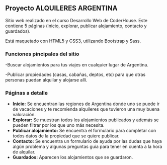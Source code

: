 
## Proyecto ALQUILERES ARGENTINA

Sitio web realizado en el curso Desarrollo Web de CoderHouse. 
Este contiene 5 páginas (inicio, explorar, publicar alojamiento, contacto y guardados).

Está maquetado con HTML5 y CSS3, utilizando Bootstrap y Sass.

### Funciones pincipales del sitio

-Buscar alojamientos para tus viajes en cualquier lugar de Argentina.

-Publicar propiedades (casas, cabañas, deptos, etc) para que otras personas puedan alquilar y alojarse allí.

### Páginas a detalle

- **Inicio:**  Se encuentran las regiones de Argentina donde uno se puede ir de vacaciones y te recomienda alquileres que tuvieron una muy buena valoración.
- **Explorar:** Se muestran todos los alojamientos publicados y además se pueden filtrar por los que uno más necesita. 
- **Publicar alojamiento:** Se encuentra el formulario para completar con todos datos de la propiedad que se quiere publicar.
- **Contacto:** Se encuentra un formulario de ayuda por las dudas que haya algún problema y algunas preguntas guía para tener en cuenta a la hora de alquilar.
- **Guardados:** Aparecen los alojamientos que se guardaron.



